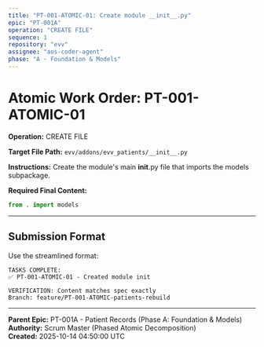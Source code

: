 ```yaml
---
title: "PT-001-ATOMIC-01: Create module __init__.py"
epic: "PT-001A"
operation: "CREATE FILE"
sequence: 1
repository: "evv"
assignee: "aos-coder-agent"
phase: "A - Foundation & Models"
---
```


# Atomic Work Order: PT-001-ATOMIC-01

**Operation:** CREATE FILE

**Target File Path:** `evv/addons/evv_patients/__init__.py`

**Instructions:**
Create the module's main __init__.py file that imports the models subpackage.

**Required Final Content:**
```python
from . import models
```

---

## Submission Format

Use the streamlined format:

```
TASKS COMPLETE:
✅ PT-001-ATOMIC-01 - Created module init

VERIFICATION: Content matches spec exactly
Branch: feature/PT-001-ATOMIC-patients-rebuild
```

---

**Parent Epic:** PT-001A - Patient Records (Phase A: Foundation & Models)  
**Authority:** Scrum Master (Phased Atomic Decomposition)  
**Created:** 2025-10-14 04:50:00 UTC

